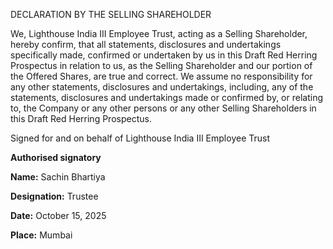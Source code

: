 DECLARATION BY THE SELLING SHAREHOLDER

We, Lighthouse India III Employee Trust, acting as a Selling Shareholder, hereby confirm, that all statements, disclosures and undertakings specifically made, confirmed or undertaken by us in this Draft Red Herring Prospectus in relation to us, as the Selling Shareholder and our portion of the Offered Shares, are true and correct. We assume no responsibility for any other statements, disclosures and undertakings, including, any of the statements, disclosures and undertakings made or confirmed by, or relating to, the Company or any other persons or any other Selling Shareholders in this Draft Red Herring Prospectus.

Signed for and on behalf of Lighthouse India III Employee Trust

**Authorised signatory**

**Name:** Sachin Bhartiya

**Designation:** Trustee

**Date:** October 15, 2025

**Place:** Mumbai